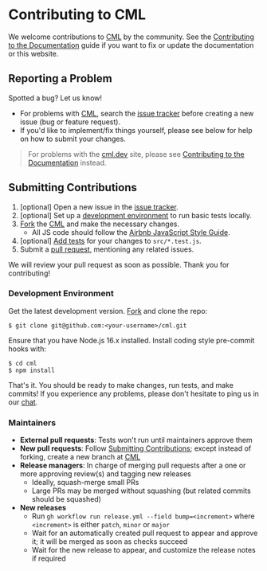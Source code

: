 # Contributing to CML

We welcome contributions to [CML][cml-repo] by the community. See the
[Contributing to the Documentation](/doc/contributing/docs) guide if you want to
fix or update the documentation or this website.

[cml-repo]: https://github.com/iterative/cml

## Reporting a Problem

Spotted a bug? Let us know!

- For problems with [CML][cml-repo], search the
  [issue tracker](https://github.com/iterative/cml/issues) before creating a new
  issue (bug or feature request).
- If you'd like to implement/fix things yourself, please see below for help on
  how to submit your changes.

[issue tracker]: https://github.com/iterative/cml/issues

> For problems with the [cml.dev](/) site, please see
> [Contributing to the Documentation](/doc/contributing/docs) instead.

## Submitting Contributions

1. [optional] Open a new issue in the [issue tracker].
2. [optional] Set up a [development environment](#development-environment) to
   run basic tests locally.
3. [Fork] the [CML][cml-repo] and make the necessary changes.
   - All JS code should follow the
     [Airbnb JavaScript Style Guide](https://github.com/airbnb/javascript).
4. [optional] [Add tests](#tests) for your changes to `src/*.test.js`.
5. Submit a [pull request], mentioning any related issues.

[fork]: https://docs.github.com/en/get-started/quickstart/fork-a-repo
[pull request]:
  https://docs.github.com/en/get-started/quickstart/github-flow#create-a-pull-request

We will review your pull request as soon as possible. Thank you for
contributing!

### Development Environment

Get the latest development version. [Fork] and clone the repo:

```cli
$ git clone git@github.com:<your-username>/cml.git
```

Ensure that you have Node.js 16.x installed. Install coding style pre-commit
hooks with:

```cli
$ cd cml
$ npm install
```

That's it. You should be ready to make changes, run tests, and make commits! If
you experience any problems, please don't hesitate to ping us in our
[chat](https://cml.dev/chat).

### Maintainers

- **External pull requests**: Tests won't run until maintainers approve them
- **New pull requests**: Follow
  [Submitting Contributions](#submitting-contributions); except instead of
  forking, create a new branch at [CML][cml-repo]
- **Release managers**: In charge of merging pull requests after a one or more
  approving review(s) and tagging new releases
  - Ideally, squash-merge small PRs
  - Large PRs may be merged without squashing (but related commits should be
    squashed)
- **New releases**
  - Run `gh workflow run release.yml --field bump=<increment>` where
    `<increment>` is either `patch`, `minor` or `major`
  - Wait for an automatically created pull request to appear and approve it; it
    will be merged as soon as checks succeed
  - Wait for the new release to appear, and customize the release notes if
    required
